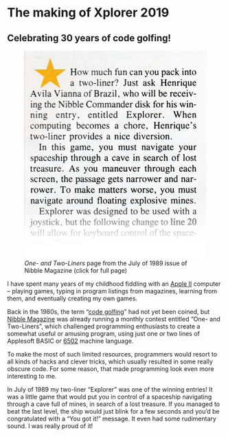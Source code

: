 # The making of Xplorer 2019
## Celebrating 30 years of code golfing!

<figure class="align-left">
	<a href="img/Nibble-july-1989-one-and-two-liners.jpg"><img src="img/Nibble-july-1989-explorer-clipping.jpg"></a>
	<figcaption><em>One- and Two-Liners</em> page from the July of 1989 issue of Nibble Magazine (click for full page)</figcaption>
</figure>

I have spent many years of my childhood fiddling with an [Apple II](https://en.wikipedia.org/wiki/Apple_II) computer – playing games,
typing in program listings from magazines, learning from them, and eventually creating my own games.

Back in the 1980s, the term “[code golfing](https://en.wikipedia.org/wiki/Code_golf)” had not yet been coined,
but [Nibble Magazine](https://www.nibblemagazine.com/) was already running a monthly contest entitled “One- and Two-Liners”,
which challenged programming enthusiasts to create a somewhat useful or amusing program, using just one or two lines of
Applesoft BASIC or [6502](https://en.wikipedia.org/wiki/MOS_Technology_6502) machine language.​

To make the most of such limited resources, programmers would resort to all kinds of hacks and clever tricks,
which usually resulted in some really obscure code. For some reason, that made programming look even more interesting to me.

In July of 1989 my two-liner “Explorer” was one of the winning entries! It was a little game that would put you in control
of a spaceship navigating through a cave full of mines, in search of a lost treasure. If you managed to beat the last level,
the ship would just blink for a few seconds and you’d be congratulated with a “You got it!” message.
It even had some rudimentary sound. I was really proud of it!